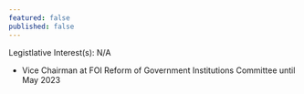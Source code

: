 ```yaml
---
featured: false
published: false
---
```

Legistlative Interest(s): N/A

* Vice Chairman at FOI Reform of Government Institutions Committee until May 2023
